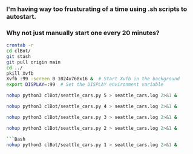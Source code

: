 ### I'm having way too frusturating of a time using .sh scripts to autostart.

### Why not just manually start one every 20 minutes?

```Bash
crontab -r
cd clBot/
git stash
git pull origin main
cd ../
pkill Xvfb
Xvfb :99 -screen 0 1024x768x16 &  # Start Xvfb in the background
export DISPLAY=:99  # Set the DISPLAY environment variable
```
```Bash
nohup python3 clBot/seattle_cars.py 5 > seattle_cars.log 2>&1 &
```
```Bash
nohup python3 clBot/seattle_cars.py 4 > seattle_cars.log 2>&1 &
```
```Bash
nohup python3 clBot/seattle_cars.py 3 > seattle_cars.log 2>&1 &
```
```Bash
nohup python3 clBot/seattle_cars.py 2 > seattle_cars.log 2>&1 &

```Bash
nohup python3 clBot/seattle_cars.py 1 > seattle_cars.log 2>&1 &
```
